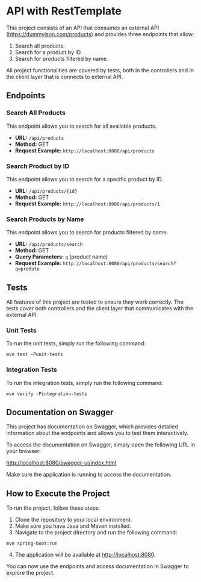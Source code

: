 # API with RestTemplate

This project consists of an API that consumes an external API (https://dummyjson.com/products) and provides three
endpoints
that allow:

1. Search all products.
2. Search for a product by ID.
3. Search for products filtered by name.

All project functionalities are covered by tests, both in the controllers and in the client layer that is
connects to external API.

## Endpoints

### Search All Products

This endpoint allows you to search for all available products.

- **URL:** `/api/products`
- **Method:** GET
- **Request Example:** `http://localhost:8080/api/products`

### Search Product by ID

This endpoint allows you to search for a specific product by ID.

- **URL:** `/api/products/{id}`
- **Method:** GET
- **Request Example:** `http://localhost:8080/api/products/1`

### Search Products by Name

This endpoint allows you to search for products filtered by name.

- **URL:** `/api/products/search`
- **Method:** GET
- **Query Parameters:** `q` (product name)
- **Request Example:** `http://localhost:8080/api/products/search?q=produto`

## Tests

All features of this project are tested to ensure they work correctly. The tests cover both
controllers and the client layer that communicates with the external API.

### Unit Tests

To run the unit tests, simply run the following command:

```
mvn test -Punit-tests
```

### Integration Tests

To run the integration tests, simply run the following command:

```
mvn verify -Pintegration-tests
```

## Documentation on Swagger

This project has documentation on Swagger, which provides detailed information about the endpoints and allows you to
test them
interactively.

To access the documentation on Swagger, simply open the following URL in your browser:

[http://localhost:8080/swagger-ui/index.html](http://localhost:8080/swagger-ui/index.html)

Make sure the application is running to access the documentation.

## How to Execute the Project

To run the project, follow these steps:

1. Clone the repository to your local environment.
2. Make sure you have Java and Maven installed.
3. Navigate to the project directory and run the following command:

```
mvn spring-boot:run
```

4. The application will be available at [http://localhost:8080](http://localhost:8080).

You can now use the endpoints and access documentation in Swagger to explore the project.
